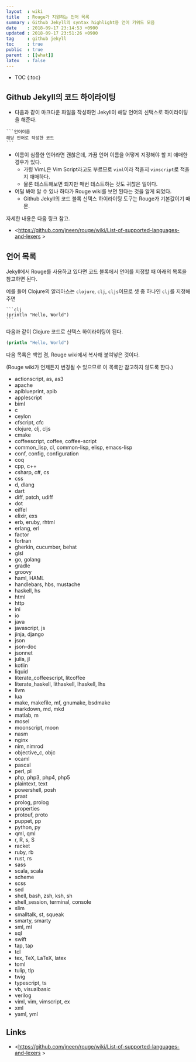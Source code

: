 ```yaml
---
layout  : wiki
title   : Rouge가 지원하는 언어 목록
summary : Github Jekyll의 syntax highlight용 언어 키워드 모음
date    : 2018-09-17 23:14:53 +0900
updated : 2018-09-17 23:51:26 +0900
tag     : github jekyll
toc     : true
public  : true
parent  : [[what]]
latex   : false
---
```

* TOC
{:toc}

## Github Jekyll의 코드 하이라이팅

* 다음과 같이 마크다운 파일을 작성하면 Jekyll이 해당 언어의 신택스로 하이라이팅을 해준다.

````
```언어이름
해당 언어로 작성한 코드
```
````

* 이름이 심플한 언어라면 괜찮은데, 가끔 언어 이름을 어떻게 지정해야 할 지 애매한 경우가 있다.
    * 가령 VimL은 Vim Script라고도 부르므로 `viml`이라 적을지 `vimscript`로 적을지 애매하다.
    * 물론 테스트해보면 되지만 매번 테스트하는 것도 귀찮은 일이다.
* 어딜 봐야 알 수 있나 하다가 Rouge wiki를 보면 된다는 것을 알게 되었다.
    * Github Jekyll의 코드 블록 신택스 하이라이팅 도구는 Rouge가 기본값이기 때문.

자세한 내용은 다음 링크 참고.

* <https://github.com/jneen/rouge/wiki/List-of-supported-languages-and-lexers >


## 언어 목록

Jekyll에서 Rouge를 사용하고 있다면 코드 블록에서 언어를 지정할 때 아래의 목록을 참고하면 된다.

예를 들어 Clojure의 알리아스는 `clojure`, `clj`, `cljs`이므로 셋 중 하나인 `clj`를 지정해주면

````
```clj
(println "Hello, World")
```
````

다음과 같이 Clojure 코드로 신택스 하이라이팅이 된다.

```clj
(println "Hello, World")
```

다음 목록은 백업 겸, Rouge wiki에서 복사해 붙여넣은 것이다.

(Rouge wiki가 언제든지 변경될 수 있으므로 이 목록만 참고하지 않도록 한다.)

* actionscript, as, as3
* apache
* apiblueprint, apib
* applescript
* biml
* c
* ceylon
* cfscript, cfc
* clojure, clj, cljs
* cmake
* coffeescript, coffee, coffee-script
* common_lisp, cl, common-lisp, elisp, emacs-lisp
* conf, config, configuration
* coq
* cpp, c++
* csharp, c#, cs
* css
* d, dlang
* dart
* diff, patch, udiff
* dot
* eiffel
* elixir, exs
* erb, eruby, rhtml
* erlang, erl
* factor
* fortran
* gherkin, cucumber, behat
* glsl
* go, golang
* gradle
* groovy
* haml, HAML
* handlebars, hbs, mustache
* haskell, hs
* html
* http
* ini
* io
* java
* javascript, js
* jinja, django
* json
* json-doc
* jsonnet
* julia, jl
* kotlin
* liquid
* literate_coffeescript, litcoffee
* literate_haskell, lithaskell, lhaskell, lhs
* llvm
* lua
* make, makefile, mf, gnumake, bsdmake
* markdown, md, mkd
* matlab, m
* mosel
* moonscript, moon
* nasm
* nginx
* nim, nimrod
* objective_c, objc
* ocaml
* pascal
* perl, pl
* php, php3, php4, php5
* plaintext, text
* powershell, posh
* praat
* prolog, prolog
* properties
* protouf, proto
* puppet, pp
* python, py
* qml, qml
* r, R, s, S
* racket
* ruby, rb
* rust, rs
* sass
* scala, scala
* scheme
* scss
* sed
* shell, bash, zsh, ksh, sh
* shell_session, terminal, console
* slim
* smalltalk, st, squeak
* smarty, smarty
* sml, ml
* sql
* swift
* tap, tap
* tcl
* tex, TeX, LaTeX, latex
* toml
* tulip, tlp
* twig
* typescript, ts
* vb, visualbasic
* verilog
* viml, vim, vimscript, ex
* xml
* yaml, yml

## Links

* <https://github.com/jneen/rouge/wiki/List-of-supported-languages-and-lexers >
